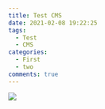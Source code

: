 ```yaml
---
title: Test CMS
date: 2021-02-08 19:22:25
tags:
  - Test
  - CMS
categories:
  - First
  - two
comments: true
---
```

![](/images/img_20210202_191219_528.jpg)